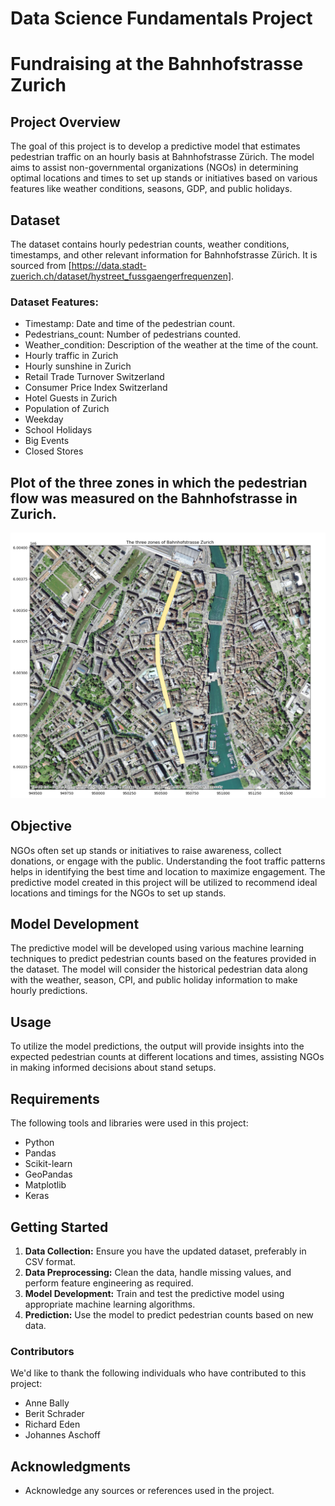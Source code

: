 # Data Science Fundamentals Project
# Fundraising at the Bahnhofstrasse Zurich

## Project Overview

The goal of this project is to develop a predictive model that estimates pedestrian traffic on an hourly basis at Bahnhofstrasse Zürich. The model aims to assist non-governmental organizations (NGOs) in determining optimal locations and times to set up stands or initiatives based on various features like weather conditions, seasons, GDP, and public holidays.

## Dataset

The dataset contains hourly pedestrian counts, weather conditions, timestamps, and other relevant information for Bahnhofstrasse Zürich. It is sourced from [https://data.stadt-zuerich.ch/dataset/hystreet_fussgaengerfrequenzen].

### Dataset Features:

- Timestamp: Date and time of the pedestrian count.
- Pedestrians_count: Number of pedestrians counted.
- Weather_condition: Description of the weather at the time of the count.
- Hourly traffic in Zurich
- Hourly sunshine in Zurich
- Retail Trade Turnover Switzerland
- Consumer Price Index Switzerland
- Hotel Guests in Zurich
- Population of Zurich
- Weekday
- School Holidays
- Big Events
- Closed Stores

## Plot of the three zones in which the pedestrian flow was measured on the Bahnhofstrasse in Zurich.

![Plot of the three zones in which the pedestrian flow was measured on the Bahnhofstrasse in Zurich](https://github.com/johannesaschoff/data_science_fundamentals/blob/main/target_preprocessing/bahnhofstrasse_zones_plot.png?raw=true)


## Objective

NGOs often set up stands or initiatives to raise awareness, collect donations, or engage with the public. Understanding the foot traffic patterns helps in identifying the best time and location to maximize engagement. The predictive model created in this project will be utilized to recommend ideal locations and timings for the NGOs to set up stands.

## Model Development

The predictive model will be developed using various machine learning techniques to predict pedestrian counts based on the features provided in the dataset. The model will consider the historical pedestrian data along with the weather, season, CPI, and public holiday information to make hourly predictions.

## Usage

To utilize the model predictions, the output will provide insights into the expected pedestrian counts at different locations and times, assisting NGOs in making informed decisions about stand setups.

## Requirements

The following tools and libraries were used in this project:

- Python
- Pandas
- Scikit-learn
- GeoPandas
- Matplotlib
- Keras

## Getting Started

1. **Data Collection:** Ensure you have the updated dataset, preferably in CSV format.
2. **Data Preprocessing:** Clean the data, handle missing values, and perform feature engineering as required.
3. **Model Development:** Train and test the predictive model using appropriate machine learning algorithms.
4. **Prediction:** Use the model to predict pedestrian counts based on new data.

### Contributors

We'd like to thank the following individuals who have contributed to this project:

- Anne Bally
- Berit Schrader
- Richard Eden
- Johannes Aschoff

## Acknowledgments

- Acknowledge any sources or references used in the project.
